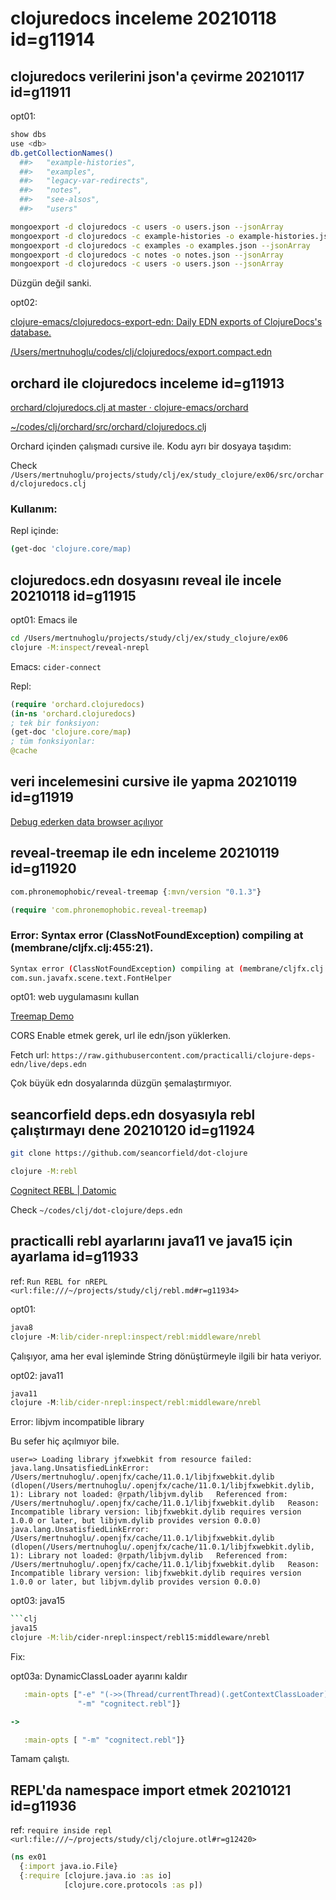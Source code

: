 
# clojuredocs inceleme 20210118  id=g11914

## clojuredocs verilerini json'a çevirme 20210117  id=g11911

opt01:

```bash
show dbs
use <db>
db.getCollectionNames()
  ##> 	"example-histories",
  ##> 	"examples",
  ##> 	"legacy-var-redirects",
  ##> 	"notes",
  ##> 	"see-alsos",
  ##> 	"users"
```

```bash
mongoexport -d clojuredocs -c users -o users.json --jsonArray 
mongoexport -d clojuredocs -c example-histories -o example-histories.json --jsonArray 
mongoexport -d clojuredocs -c examples -o examples.json --jsonArray 
mongoexport -d clojuredocs -c notes -o notes.json --jsonArray 
mongoexport -d clojuredocs -c users -o users.json --jsonArray 
```

Düzgün değil sanki.

opt02:

[clojure-emacs/clojuredocs-export-edn: Daily EDN exports of ClojureDocs's database.](https://github.com/clojure-emacs/clojuredocs-export-edn)

[/Users/mertnuhoglu/codes/clj/clojuredocs/export.compact.edn](https://github.com/clojure-emacs/clojuredocs-export-edn/raw/master/exports/export.compact.edn)

## orchard ile clojuredocs inceleme id=g11913

[orchard/clojuredocs.clj at master · clojure-emacs/orchard](https://github.com/clojure-emacs/orchard/blob/master/src/orchard/clojuredocs.clj)

[~/codes/clj/orchard/src/orchard/clojuredocs.clj](https://github.com/clojure-emacs/orchard/blob/master/src/orchard/clojuredocs.clj)

Orchard içinden çalışmadı cursive ile. Kodu ayrı bir dosyaya taşıdım:

Check `/Users/mertnuhoglu/projects/study/clj/ex/study_clojure/ex06/src/orchard/clojuredocs.clj`

### Kullanım:

Repl içinde:

```bash
(get-doc 'clojure.core/map)
```

## clojuredocs.edn dosyasını reveal ile incele 20210118  id=g11915

opt01: Emacs ile

```bash
cd /Users/mertnuhoglu/projects/study/clj/ex/study_clojure/ex06
clojure -M:inspect/reveal-nrepl
```

Emacs: `cider-connect`

Repl:

```clojure
(require 'orchard.clojuredocs)
(in-ns 'orchard.clojuredocs)
; tek bir fonksiyon:
(get-doc 'clojure.core/map)
; tüm fonksiyonlar:
@cache
```

## veri incelemesini cursive ile yapma 20210119  id=g11919

[Debug ederken data browser açılıyor](/Users/mertnuhoglu/gdrive/keynote_resimler/screencapture/scs20210119_142337.jpg)

## reveal-treemap ile edn inceleme 20210119  id=g11920

```clj
com.phronemophobic/reveal-treemap {:mvn/version "0.1.3"}
```

```clj
(require 'com.phronemophobic.reveal-treemap)
```

### Error: Syntax error (ClassNotFoundException) compiling at (membrane/cljfx.clj:455:21).

```bash
Syntax error (ClassNotFoundException) compiling at (membrane/cljfx.clj:455:21).
com.sun.javafx.scene.text.FontHelper
```

opt01: web uygulamasını kullan

[Treemap Demo](https://blog.phronemophobic.com/treemap/treemap-demo.html)

CORS Enable etmek gerek, url ile edn/json yüklerken.

Fetch url: `https://raw.githubusercontent.com/practicalli/clojure-deps-edn/live/deps.edn`

Çok büyük edn dosyalarında düzgün şemalaştırmıyor.

## seancorfield deps.edn dosyasıyla rebl çalıştırmayı dene 20210120  id=g11924

```bash
git clone https://github.com/seancorfield/dot-clojure
```

```bash
clojure -M:rebl
```

[Cognitect REBL | Datomic](https://docs.datomic.com/cloud/other-tools/REBL.html#installation)

Check `~/codes/clj/dot-clojure/deps.edn`

## practicalli rebl ayarlarını java11 ve java15 için ayarlama  id=g11933

ref: `Run REBL for nREPL <url:file:///~/projects/study/clj/rebl.md#r=g11934>`

opt01:

```clj
java8
clojure -M:lib/cider-nrepl:inspect/rebl:middleware/nrebl
```

Çalışıyor, ama her eval işleminde String dönüştürmeyle ilgili bir hata veriyor.

opt02: java11

```clj
java11
clojure -M:lib/cider-nrepl:inspect/rebl:middleware/nrebl
```

Error: libjvm incompatible library

Bu sefer hiç açılmıyor bile.

```
user=> Loading library jfxwebkit from resource failed: java.lang.UnsatisfiedLinkError: /Users/mertnuhoglu/.openjfx/cache/11.0.1/libjfxwebkit.dylib (dlopen(/Users/mertnuhoglu/.openjfx/cache/11.0.1/libjfxwebkit.dylib, 1): Library not loaded: @rpath/libjvm.dylib   Referenced from: /Users/mertnuhoglu/.openjfx/cache/11.0.1/libjfxwebkit.dylib   Reason: Incompatible library version: libjfxwebkit.dylib requires version 1.0.0 or later, but libjvm.dylib provides version 0.0.0)
java.lang.UnsatisfiedLinkError: /Users/mertnuhoglu/.openjfx/cache/11.0.1/libjfxwebkit.dylib (dlopen(/Users/mertnuhoglu/.openjfx/cache/11.0.1/libjfxwebkit.dylib, 1): Library not loaded: @rpath/libjvm.dylib   Referenced from: /Users/mertnuhoglu/.openjfx/cache/11.0.1/libjfxwebkit.dylib   Reason: Incompatible library version: libjfxwebkit.dylib requires version 1.0.0 or later, but libjvm.dylib provides version 0.0.0)
```

opt03: java15

```bash
```clj
java15
clojure -M:lib/cider-nrepl:inspect/rebl15:middleware/nrebl
```

Fix:

opt03a: DynamicClassLoader ayarını kaldır

```clj
   :main-opts ["-e" "(->>(Thread/currentThread)(.getContextClassLoader)(clojure.lang.DynamicClassLoader.)(.setContextClassLoader,(Thread/currentThread)))"
               "-m" "cognitect.rebl"]}

->

   :main-opts [ "-m" "cognitect.rebl"]}
```

Tamam çalıştı.

## REPL'da namespace import etmek 20210121  id=g11936

ref: `require inside repl <url:file:///~/projects/study/clj/clojure.otl#r=g12420>`

```clj
(ns ex01
  {:import java.io.File}
  {:require [clojure.java.io :as io]
            [clojure.core.protocols :as p])
```



